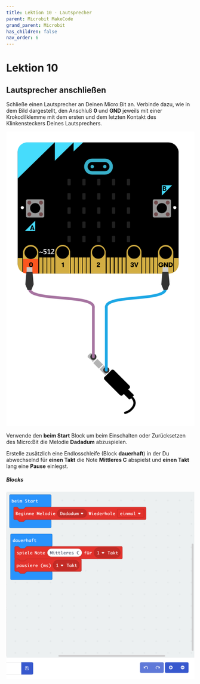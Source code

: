 ```yaml
---
title: Lektion 10 - Lautsprecher
parent: Microbit MakeCode
grand_parent: Microbit
has_children: false
nav_order: 6
---
```


# Lektion 10

## Lautsprecher anschließen 

Schließe einen Lautsprecher an Deinen Micro:Bit an. Verbinde dazu, wie in dem Bild dargestellt, den Anschluß __0__ und __GND__ jeweils mit einer Krokodilklemme mit dem ersten und dem letzten Kontakt des Klinkensteckers Deines Lautsprechers.

![Wiring](./wiring.png "Wiring")

Verwende den __beim Start__ Block um beim Einschalten oder Zurücksetzen des Micro:Bit die Melodie __Dadadum__ abzuspielen.

Erstelle zusätzlich eine Endlosschleife (Block __dauerhaft__) in der Du abwechselnd für __einen Takt__ die Note  __Mittleres C__ abspielst und __einen Takt__ lang eine __Pause__ einlegst.

##### Blocks

![Screenshot](./screenshot.png "Screenshot")
